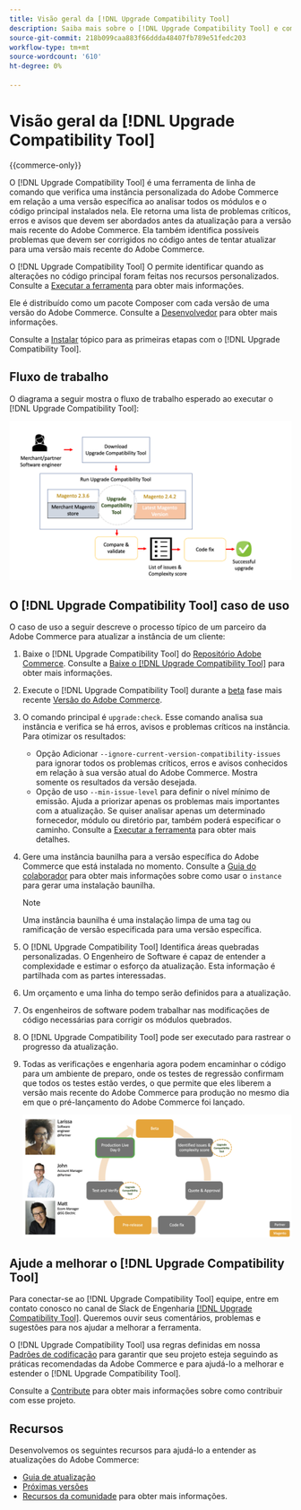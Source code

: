 ```yaml
---
title: Visão geral da [!DNL Upgrade Compatibility Tool]
description: Saiba mais sobre o [!DNL Upgrade Compatibility Tool] e como ele pode ajudá-lo com seu projeto do Adobe Commerce.
source-git-commit: 218b099caa883f66ddda48407fb789e51fedc203
workflow-type: tm+mt
source-wordcount: '610'
ht-degree: 0%

---
```



# Visão geral da [!DNL Upgrade Compatibility Tool]

{{commerce-only}}

O [!DNL Upgrade Compatibility Tool] é uma ferramenta de linha de comando que verifica uma instância personalizada do Adobe Commerce em relação a uma versão específica ao analisar todos os módulos e o código principal instalados nela. Ele retorna uma lista de problemas críticos, erros e avisos que devem ser abordados antes da atualização para a versão mais recente do Adobe Commerce. Ela também identifica possíveis problemas que devem ser corrigidos no código antes de tentar atualizar para uma versão mais recente do Adobe Commerce.

O [!DNL Upgrade Compatibility Tool] O permite identificar quando as alterações no código principal foram feitas nos recursos personalizados. Consulte a [Executar a ferramenta](../upgrade-compatibility-tool/run.md) para obter mais informações.

Ele é distribuído como um pacote Composer com cada versão de uma versão do Adobe Commerce. Consulte a [Desenvolvedor](../upgrade-compatibility-tool/developer.md) para obter mais informações.

Consulte a [Instalar](../upgrade-compatibility-tool/install.md) tópico para as primeiras etapas com o [!DNL Upgrade Compatibility Tool].

## Fluxo de trabalho

O diagrama a seguir mostra o fluxo de trabalho esperado ao executar o [!DNL Upgrade Compatibility Tool]:

![[!DNL Upgrade Compatibility Tool] Diagrama](../../assets/upgrade-guide/mvp-diagram-v3.png)

## O [!DNL Upgrade Compatibility Tool] caso de uso

O caso de uso a seguir descreve o processo típico de um parceiro da Adobe Commerce para atualizar a instância de um cliente:

1. Baixe o [!DNL Upgrade Compatibility Tool] do [Repositório Adobe Commerce](https://repo.magento.com/). Consulte a [Baixe o [!DNL Upgrade Compatibility Tool]](../upgrade-compatibility-tool/install.md#download-the-upgrade-compatibility-tool) para obter mais informações.
1. Execute o [!DNL Upgrade Compatibility Tool] durante a [beta](https://devdocs.magento.com/release/beta-program.html) fase mais recente [Versão do Adobe Commerce](https://devdocs.magento.com/release/).
1. O comando principal é `upgrade:check`. Esse comando analisa sua instância e verifica se há erros, avisos e problemas críticos na instância. Para otimizar os resultados:

   - Opção Adicionar `--ignore-current-version-compatibility-issues` para ignorar todos os problemas críticos, erros e avisos conhecidos em relação à sua versão atual do Adobe Commerce. Mostra somente os resultados da versão desejada.
   - Opção de uso `--min-issue-level` para definir o nível mínimo de emissão. Ajuda a priorizar apenas os problemas mais importantes com a atualização. Se quiser analisar apenas um determinado fornecedor, módulo ou diretório par, também poderá especificar o caminho. Consulte a [Executar a ferramenta](https://experienceleague.adobe.com/docs/commerce-operations/upgrade-guide/upgrade-compatibility-tool/run.html?lang=en) para obter mais detalhes.

1. Gere uma instância baunilha para a versão específica do Adobe Commerce que está instalada no momento. Consulte a [Guia do colaborador](https://devdocs.magento.com/contributor-guide/contributing.html#vanilla-pr) para obter mais informações sobre como usar o `instance` para gerar uma instalação baunilha.

   >[!NOTE]
   >
   >Uma instância baunilha é uma instalação limpa de uma tag ou ramificação de versão especificada para uma versão específica.

1. O [!DNL Upgrade Compatibility Tool] Identifica áreas quebradas personalizadas. O Engenheiro de Software é capaz de entender a complexidade e estimar o esforço da atualização. Esta informação é partilhada com as partes interessadas.
1. Um orçamento e uma linha do tempo serão definidos para a atualização.
1. Os engenheiros de software podem trabalhar nas modificações de código necessárias para corrigir os módulos quebrados.
1. O [!DNL Upgrade Compatibility Tool] pode ser executado para rastrear o progresso da atualização.
1. Todas as verificações e engenharia agora podem encaminhar o código para um ambiente de preparo, onde os testes de regressão confirmam que todos os testes estão verdes, o que permite que eles liberem a versão mais recente do Adobe Commerce para produção no mesmo dia em que o pré-lançamento do Adobe Commerce foi lançado.

   ![[!DNL Upgrade Compatibility Tool] público](../../assets/upgrade-guide/audience-uct-v3.png)

## Ajude a melhorar o [!DNL Upgrade Compatibility Tool]

Para conectar-se ao [!DNL Upgrade Compatibility Tool] equipe, entre em contato conosco no canal de Slack de Engenharia [[!DNL Upgrade Compatibility Tool]](https://magentocommeng.slack.com/archives/C019Y143U9F). Queremos ouvir seus comentários, problemas e sugestões para nos ajudar a melhorar a ferramenta.

O [!DNL Upgrade Compatibility Tool] usa regras definidas em nossa [Padrões de codificação](https://devdocs.magento.com/guides/v2.4/coding-standards/bk-coding-standards.html) para garantir que seu projeto esteja seguindo as práticas recomendadas da Adobe Commerce e para ajudá-lo a melhorar e estender o [!DNL Upgrade Compatibility Tool].

Consulte a [Contribute](https://devdocs.magento.com/guides/v2.4/coding-standards/contributing.html)  para obter mais informações sobre como contribuir com esse projeto.

## Recursos

Desenvolvemos os seguintes recursos para ajudá-lo a entender as atualizações do Adobe Commerce:

- [Guia de atualização](https://experienceleague.adobe.com/docs/commerce-operations/upgrade-guide/overview.html)
- [Próximas versões](https://devdocs.magento.com/release/)
- [Recursos da comunidade](https://devdocs.magento.com/community/resources/resources.html) para obter mais informações.
